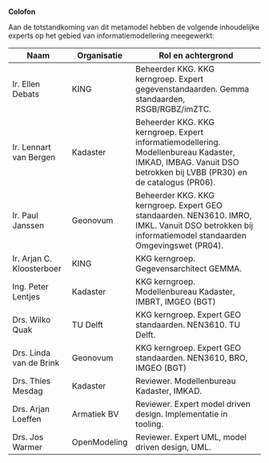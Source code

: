 **Colofon**

Aan de totstandkoming van dit metamodel hebben de volgende inhoudelijke experts
op het gebied van informatiemodellering meegewerkt:

| Naam                      | Organisatie  | Rol en achtergrond                                                                                                                                              |
|---------------------------|--------------|-----------------------------------------------------------------------------------------------------------------------------------------------------------------|
| Ir. Ellen Debats          | KING         | Beheerder KKG. KKG kerngroep. Expert gegevenstandaarden. Gemma standaarden, RSGB/RGBZ/imZTC.                                                                    |
| Ir. Lennart van Bergen    | Kadaster     | Beheerder KKG. KKG kerngroep. Expert informatiemodellering. Modellenbureau Kadaster, IMKAD, IMBAG. Vanuit DSO betrokken bij LVBB (PR30) en de catalogus (PR06). |
| Ir. Paul Janssen          | Geonovum     | Beheerder KKG. KKG kerngroep. Expert GEO standaarden. NEN3610. IMRO, IMKL. Vanuit DSO betrokken bij informatiemodel standaarden Omgevingswet (PR04).            |
| Ir. Arjan C. Kloosterboer | KING         | KKG kerngroep. Gegevensarchitect GEMMA.                                                                                                                         |
| Ing. Peter Lentjes        | Kadaster     | KKG kerngroep. Modellenbureau Kadaster, IMBRT, IMGEO (BGT)                                                                                                      |
| Drs. Wilko Quak           | TU Delft     | KKG kerngroep. Expert GEO standaarden. NEN3610. TU Delft.                                                                                                       |
| Drs. Linda van de Brink   | Geonovum     | KKG kerngroep. Expert GEO standaarden. NEN3610, BRO, IMGEO (BGT)                                                                                                |
| Drs. Thies Mesdag         | Kadaster     | Reviewer. Modellenbureau Kadaster, IMKAD.                                                                                                                       |
| Drs. Arjan Loeffen        | Armatiek BV  | Reviewer. Expert model driven design. Implementatie in tooling.                                                                                                 |
| Drs. Jos Warmer           | OpenModeling | Reviewer. Expert UML, model driven design, UML.                                                                                                                 |
